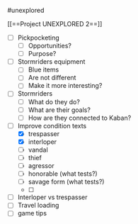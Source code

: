 #unexplored 

[[==Project UNEXPLORED 2==]]

- [ ] Pickpocketing
	- [ ] Opportunities?
	- [ ] Purpose?
- [ ] Stormriders equipment
	- [ ] Blue items
	- [ ] Are not different 
	- [ ] Make it more interesting?
- [ ] Stormriders
	- [ ] What do they do?
	- [ ] What are their goals?
	- [ ] How are they connected to Kaban?
- [ ] Improve condition texts
	- [x] trespasser
	- [x] interloper
	- [ ] vandal
	- [ ] thief
	- [ ] agressor
	- [ ] honorable (what tests?)
	- [ ] savage form (what tests?)
	- [ ] 
- [ ] Interloper vs trespasser
- [ ] Travel loading
- [ ] game tips